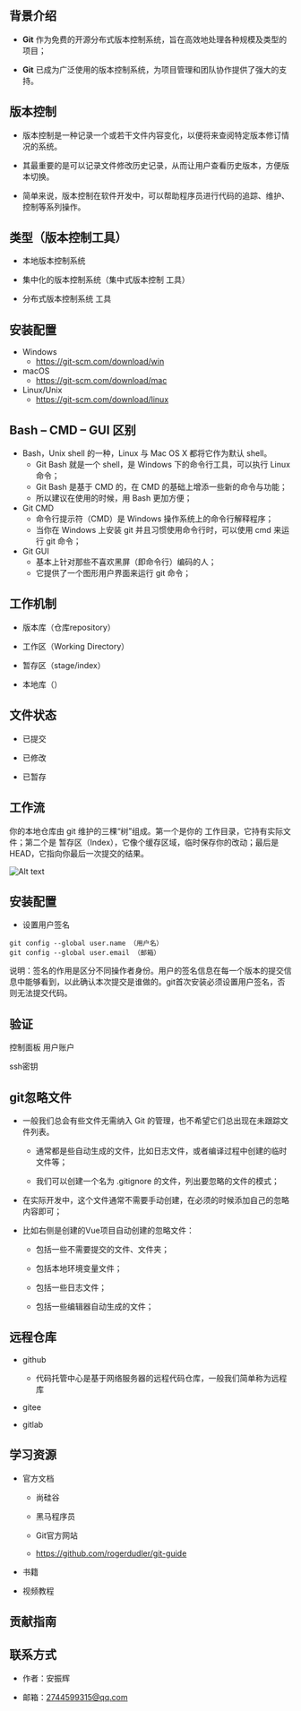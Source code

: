## 背景介绍

- **Git** 作为免费的开源分布式版本控制系统，旨在高效地处理各种规模及类型的项目；

- **Git** 已成为广泛使用的版本控制系统，为项目管理和团队协作提供了强大的支持。

## 版本控制

- 版本控制是一种记录一个或若干文件内容变化，以便将来查阅特定版本修订情况的系统。

- 其最重要的是可以记录文件修改历史记录，从而让用户查看历史版本，方便版本切换。

- 简单来说，版本控制在软件开发中，可以帮助程序员进行代码的追踪、维护、控制等系列操作。

## 类型（版本控制工具）

- 本地版本控制系统

- 集中化的版本控制系统（集中式版本控制 工具）

- 分布式版本控制系统 工具

## 安装配置

- Windows
  - <https://git-scm.com/download/win>
- macOS
  - <https://git-scm.com/download/mac>
- Linux/Unix
  - <https://git-scm.com/download/linux>

## Bash – CMD – GUI 区别

- Bash，Unix shell 的一种，Linux 与 Mac OS X 都将它作为默认 shell。
  - Git Bash 就是一个 shell，是 Windows 下的命令行工具，可以执行 Linux命令；
  - Git Bash 是基于 CMD 的，在 CMD 的基础上增添一些新的命令与功能；
  - 所以建议在使用的时候，用 Bash 更加方便；
- Git CMD
  - 命令行提示符（CMD）是 Windows 操作系统上的命令行解释程序；
  - 当你在 Windows 上安装 git 并且习惯使用命令行时，可以使用 cmd 来运行 git 命令；
- Git GUI
  - 基本上针对那些不喜欢黑屏（即命令行）编码的人；
  - 它提供了一个图形用户界面来运行 git 命令；

## 工作机制

- 版本库（仓库repository）

- 工作区（Working Directory）

- 暂存区（stage/index）

- 本地库（）

## 文件状态

- 已提交

- 已修改

- 已暂存

## 工作流

你的本地仓库由 git 维护的三棵“树”组成。第一个是你的 工作目录，它持有实际文件；第二个是 暂存区（Index），它像个缓存区域，临时保存你的改动；最后是 HEAD，它指向你最后一次提交的结果。

![Alt text](trees.png)

## 安装配置

- 设置用户签名

```shell
git config --global user.name （用户名）
git config --global user.email （邮箱）
```

说明：签名的作用是区分不同操作者身份。用户的签名信息在每一个版本的提交信息中能够看到，以此确认本次提交是谁做的。git首次安装必须设置用户签名，否则无法提交代码。

## 验证

控制面板   用户账户

ssh密钥

## git忽略文件

- 一般我们总会有些文件无需纳入 Git 的管理，也不希望它们总出现在未跟踪文件列表。

  - 通常都是些自动生成的文件，比如日志文件，或者编译过程中创建的临时文件等；

  - 我们可以创建一个名为 .gitignore 的文件，列出要忽略的文件的模式；

- 在实际开发中，这个文件通常不需要手动创建，在必须的时候添加自己的忽略内容即可；

- 比如右侧是创建的Vue项目自动创建的忽略文件：

  - 包括一些不需要提交的文件、文件夹；

  - 包括本地环境变量文件；

  - 包括一些日志文件；

  - 包括一些编辑器自动生成的文件；

## 远程仓库

- github

  - 代码托管中心是基于网络服务器的远程代码仓库，一般我们简单称为远程库

- gitee

- gitlab

## 学习资源

- 官方文档

  - 尚硅谷

  - 黑马程序员

  - Git官方网站

  - <https://github.com/rogerdudler/git-guide>

- 书籍

- 视频教程

## 贡献指南

## 联系方式

- 作者：安振辉

- 邮箱：<2744599315@qq.com>
